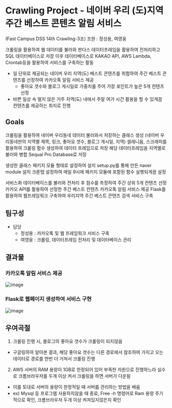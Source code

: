 # Crawling Project - 네이버 우리 (도)지역 주간 베스트 콘텐츠 알림 서비스
(Fast Campus DSS 14th Crawling-3조)
조원 : 정성용, 여영웅

크롤링을 활용하여 웹 데이터를 불러와 판다스 데이터프레임을 활용하여 전처리하고 SQL 데이터베이스로 저장
이후 데이터베이스로 KAKAO API, AWS Lambda, Crontab등을 활용하여 서비스를 구축하는 활동

- 일 단위로 제공되는 네이버 우리 지역(도) 베스트 콘텐츠를 취합하여 주간 베스트 콘텐츠를 선정하여 카카오톡 알림 서비스 제공
  - 좋아요 갯수와 블로그 게시일로 가중치를 주어 가장 포인트가 높은 5개 컨텐츠 선정
- 바쁜 일상 속 멀지 않은 거주 지역(도) 내에서 주말 여가 시간 활용을 할 수 있게끔 컨텐츠를 제공하는 취지로 진행

## Goals

크롤링을 활용하여 네이버 우리동네 데이터 불러와서 저장하는 클래스 생성
 (네이버 우리동네판의 지역별 제목, 링크, 좋아요 갯수, 블로그 게시일, 지역) 
 셀레니움, 스크래피를 활용하여 크롤링 함수 생성하여 데이터 프레임으로 저장
 해당 데이터프레임을 지역별로 불러와 병합
 Sequal Pro Database로 저장

생성한 클래스 패키지 모듈 형태로 설정하여 설치
 setup.py를 통해 만든 naver module 설치
 크론탭 설정하여 매일 9시에 패키지 모듈에 포함된 함수 실행되게끔 설정

서비스화
 데이터베이스를 불러와 전처리 후 점수를 측정하여 주간 상위 5개 컨텐츠 선정
 카카오 API를 활용하여 선정한 주간 베스트 컨텐츠 카카오톡 알림 서비스 제공
 Flask를 활용하여 웹프레임워크 구축하여 우리지역 주간 베스트 콘텐츠 검색 서비스 구축
 
 ## 팀구성
- 담당
  - 정성용 : 카카오톡 및 웹 프레임워크 서비스 구축
  - 여영웅 : 크롤링, 데이터프레임 전처리 및 데이터베이스 관리

## 결과물
   ### 카카오톡 알림 서비스 제공
   ![image](https://github.com/dss-14th/crawling-repo-3/blob/main/1.png)
   ### Flask로 웹페이지 생성하여 서비스 구현 
   ![image](https://user-images.githubusercontent.com/68368668/106410632-9e599b80-6486-11eb-8d81-b00d4461fc20.png)
## 우여곡절 
  1) 크롤링 진행 시, 블로그의 좋아요 갯수가 크롤링이 되지않음
   - 구글링하여 알아본 결과, 해당 좋아요 갯수는 다른 경로에서 참조하여 가지고 오는 데이터로 경로를 한번 더 거쳐서 크롤링 진행
  2) AWS 서버의 RAM 용량이 1GB로 한정되어 있어 부족한 자원으로 진행하느라 실수로 크롬브라우저를 두개 이상 켜서 크롤링을 하면 서버가 다운됨
   - 이를 토대로 서버의 용량이 한정적일 때 서버를 관리하는 방법을 배움
   - ex) Mysql 등 프로그램 사용하지않을 때 종료, Free -h 명령어로 Ram 용량 주기적으로 확인, 크롬브라우저 두개 이상 켜져있지않은지 확인
